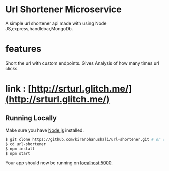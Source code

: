 # Url Shortener Microservice

A simple url shortener api made with using  Node JS,express,handlebar,MongoDb.

# features 
Short the url with custom endpoints.
Gives Analysis of how many times url clicks.

# link : [http://srturl.glitch.me/](http://srturl.glitch.me/)

## Running Locally

Make sure you have [Node.js](http://nodejs.org/) installed.

```sh
$ git clone https://github.com/kiranbhanushali/url-shortener.git # or clone your own fork
$ cd url-shortener
$ npm install
$ npm start
```

Your app should now be running on [localhost:5000](http://localhost:5000/).
